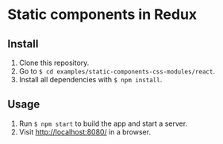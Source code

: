 # Static components in Redux

## Install

1. Clone this repository.
2. Go to `$ cd examples/static-components-css-modules/react`.
3. Install all dependencies with `$ npm install`.

## Usage

1. Run `$ npm start` to build the app and start a server.
2. Visit [http://localhost:8080/](http://localhost:8080/) in a browser.
